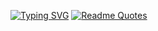 [![Typing SVG](https://readme-typing-svg.herokuapp.com?color=%2336BCF7&lines=Computer+science+student)](https://git.io/typing-svg)
[![Readme Quotes](https://quotes-github-readme.vercel.app/api?type=horizontal&theme=dark)](https://github.com/piyushsuthar/github-readme-quotes)
